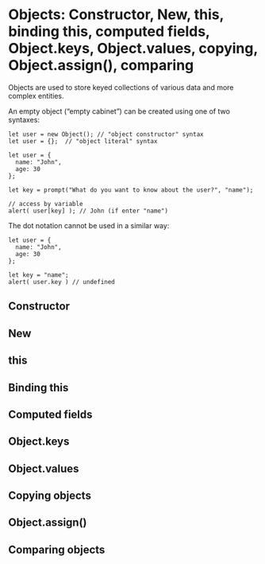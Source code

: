# Objects: Constructor, New, this, binding this, computed fields, Object.keys, Object.values, copying, Object.assign(), comparing

Objects are used to store keyed collections of various data and more complex entities.


An empty object (“empty cabinet”) can be created using one of two syntaxes:
```
let user = new Object(); // "object constructor" syntax
let user = {};  // "object literal" syntax
```
```
let user = {
  name: "John",
  age: 30
};

let key = prompt("What do you want to know about the user?", "name");

// access by variable
alert( user[key] ); // John (if enter "name")
```

The dot notation cannot be used in a similar way:
```
let user = {
  name: "John",
  age: 30
};

let key = "name";
alert( user.key ) // undefined

```
## Constructor

## New

## this

## Binding this

## Computed fields

## Object.keys

## Object.values

## Copying objects

## Object.assign()

## Comparing objects